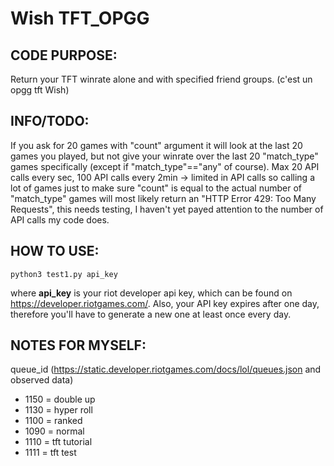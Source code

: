 # Wish TFT_OPGG

## CODE PURPOSE:
Return your TFT winrate alone and with specified friend groups. (c'est un opgg tft Wish) 

## INFO/TODO:
If you ask for 20 games with "count" argument it will look at the last 20 games you played, but not give your winrate over the last 20 "match_type" games specifically (except if "match_type"=="any" of course).
Max 20 API calls every sec, 100 API calls every 2min -> limited in API calls so calling a lot of games just to make sure "count" is equal to the actual number of "match_type" games will most likely return an "HTTP Error 429: Too Many Requests", this needs testing, I haven't yet payed attention to the number of API calls my code does.


## HOW TO USE:
```shell
python3 test1.py api_key
```
where **api_key** is your riot developer api key, which can be found on https://developer.riotgames.com/.
Also, your API key expires after one day, therefore you'll have to generate a new one at least once every day.




## NOTES FOR MYSELF:
queue_id (https://static.developer.riotgames.com/docs/lol/queues.json and observed data)
- 1150 = double up
- 1130 = hyper roll
- 1100 = ranked
- 1090 = normal
- 1110 = tft tutorial
- 1111 = tft test
